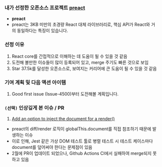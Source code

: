 ### 내가 선정한 오픈소스 프로젝트 [preact](https://github.com/preactjs/preact)

- **preact**
- preact는 3KB 미만의 초경량 React 대체 라이브러리로, 핵심 API가 React와 거의 동일하다는 특징이 있습니다.

### 선정 이유

1. React core를 간접적으로 이해하는 데 도움이 될 수 있을 것 같음
2. 도전해 볼만한 이슈들이 많이 등록되어 있고, merge 주기도 빠른 것으로 보임
3. Star 37.5k를 달성한 오픈소스로, 보여지는 커리어에 큰 도움이 될 수 있을 것 같음

### 기여 계획 및 다음 액션 아이템

1. Good first issue (Issue-4500)부터 도전해볼 계획입니다.

### `(선택)` 인상깊게 본 이슈 / PR

1. [Add an option to inject the document for a render()](https://github.com/preactjs/preact/issues/4500)

- preact의 diff/render 로직이 globalThis.document를 직접 참조하기 때문에 발생하는 이슈
- 이로 인해, Jest 같은 가상 DOM 테스트 툴로 병렬 테스트 시 테스트 케이스마다 document를 덮어써야 한다는 문제점이 있음
- 2월에 PR이 업데이트 되었으나, Github Actions CI에서 실패하여 merge되지 못하고 있음
